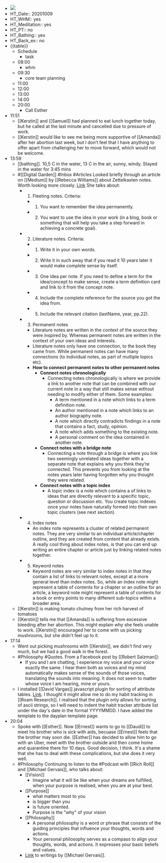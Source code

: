 - ![](https://firebasestorage.googleapis.com/v0/b/firescript-577a2.appspot.com/o/imgs%2Fapp%2FDavidsroam%2FhhlHQE81bK.png?alt=media&token=5a426aaa-0def-42ac-854d-c64cee738084)
- HT_Date::  20201009
- HT_WHM:: yes
- HT_Meditation:: yes
- HT_PT:: no
- HT_Bathing:: yes
- HT_Back_ex:: no
- {{table}}
    - Schedule
        - task
    - 08:00
        - whm
    - 09:30
        - core team planning
    - 11:00
    - 12:00
    - 13:00
    - 14:00
    - 20:00
        - Call Esther
-  11:51
    - [[Kerstin]] and [[Samuel]] had planned to eat lunch together today, but he called at the last minute and cancelled due to pressure of work.
    - [[Kerstin]] would like to see me being more supportive of [[Amanda]] after her abortion last week, but I don’t feel that I have anything to offer apart from challenging her to move forward, which would not be welcome.
- 13:59
    - [[bathing]]. 10,5 C in the water, 13 C in the air, sunny, windy. Stayed in the water for 3:45 mins
    -  #[[Digital Garden]] #Inbox #Articles  Looked briefly through an article on [[Medium]] by [[Rebecca Williams]] about Zettelkasten notes. Worth looking more closely. [Link](https://medium.com/@rebeccawilliams9941/the-zettelkasten-method-examples-to-help-you-get-started-8f8a44fa9ae6) She talks about: 
        - 1. Fleeting notes. Criteria:
            - 1. You want to remember the idea permanently.
            - 2. You want to use the idea in your work (in a blog, book or something that will help you take a step forward in achieving a concrete goal).
        - 2. Literature notes. Criteria:
            - 1. Write it in your own words.
            - 2. Write it in such away that if you read it 10 years later it would make complete sense by itself.
            - 3. One idea per note. If you need to define a term for the idea/concept to make sense, create a term definition card and link to it from the concept note.
            - 4. Include the complete reference for the source you got the idea from.
            - 5. Include the relevant citation (lastName, year, pp.22).
        - 3. Permanent notes
            - Literature notes are written in the context of the source they were inspired by. Whereas permanent notes are written in the context of your own ideas and interests.
            - Literature notes only have one connection, to the book they came from. While permanent notes can have many connections (to individual notes, as part of multiple topics etc).
            - **How to connect permanent notes to other permanent notes**
                - **Connect notes chronologically**
                    - Connecting notes chronologically is where we provide a link to another note that can be combined with our current note in a way that still makes sense without needing to modify either of them. Some examples:
                        - A term mentioned in a note which links to a term definition note.
                        - An author mentioned in a note which links to an author biography note.
                        - A note which directly contradicts findings in a note that contains a fact, study, opinion.
                        - A note which adds something to the existing note.
                        - A personal comment on the idea contained in another note.
                - **Connect notes with a bridge note**
                    - Connecting a note through a bridge is where you link two seemingly unrelated ideas together with a separate note that explains why you think they’re connected. This prevents you from looking at the notes years later having forgotten why you thought they were related.
                - **Connect notes with a topic index**
                    - A topic index is a note which contains a of links to ideas that are directly relevant to a specific topic, question or discussion etc. You create topic indexes once your notes have naturally formed into their own topic clusters (see next section).
        - 4. Index notes
            - An index note represents a cluster of related permanent notes. They are very similar to an individual article/chapter outline, and they are created from content that already exists. A really cool thing about index notes, is that you can end up writing an entire chapter or article just by linking related notes together.
        - 5. Keyword notes
            - Keyword notes are very similar to index notes in that they contain a list of links to relevant notes, except at a more general level than index notes. So, while an index note might represent a table of contents for a chapter or an outline for an article, a keyword note might represent a table of contents for a book or entry points to many different sub-topics within a broader area.
    - [[Kerstin]] is making tomato chutney from her rich harvest of tomatoes
    - [[Kerstin]] tells me that [[Amanda]] is suffering from excessive bleeding after her abortion. This might explain why she feels unable to work. [[Kerstin]] encouraged her to come with us picking mushrooms, but she didn't feel up to it.
- 17:14
    - Went out picking mushrooms with [[Kerstin]], we didn't find very much, but we had a good walk in the forest.
    - #Philosophy #Quotes. From a Facebook post by [[Robert Salzman]]:
        - If you and I are chatting, I experience my voice and your voice exactly the same. I hear them both as voices and my mind automatically makes sense of the sounds of those voices, translating the sounds into meaning. It does not seem to matter whose voice I am hearing, mine or yours.
    - I installed [[David Vargas]] javascript plugin for sorting of attribute tables. [Link](https://roam.davidvargas.me/extensions/attr-tables/). I thought it might allow me to do my habit tracking in [[Roam Research]]. I realised that the plugin only allows for sorting of ascii strings, so I will need to indent the habit tracker attribute list under the day's date in the format YYYYMMDD. I have added the template to the dayplan template page.
- 20:04
    - Spoke with [[Esther]]. Now [[Ernest]] wants to go to [[Daudi]] to meet his brother who is sick with aids, becuase [[Ernest]] feels that the brother may soon die. [[Esther]] has decided to allow him to go with an Uber, meet with the brother outside and then come home and quarantine there for 10 days. Good decision, I think. It's a shame that she has to deal with these complications, but she does it very well.
    - #Philosophy Continuing to listen to the #Podcast with [[Rich Roll]] and [[Michael Gervais]], who talks about:
        - [[Vision]]
            - Imagine what it will be like when your dreams are fulfilled, when your purpose is realised, when you are at your best.
        - [[Purpose]]
            - what matters most to you
            - is bigger than you
            - is future oriented.
            - Purpose is the "why" of your vision
        - [[Philosophy]]
            - A personal philosophy is a word or phrase that consists of the guiding principles that influence your thoughts, words and actions.
            - Your personal philosophy serves as a compass to align your thoughts, words, and actions. It expresses your basic beliefs and values.
        - [Link](https://findingmastery.net/living-in-alignment-with-your-personal-philosophy/) to writings by [[Michael Gervais]].
